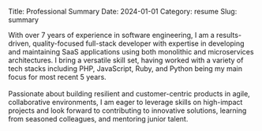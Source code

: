 Title: Professional Summary
Date: 2024-01-01
Category: resume
Slug: summary

With over 7 years of experience in software engineering, I am a results-driven, quality-focused full-stack developer with expertise in developing and maintaining SaaS applications using both monolithic and microservices architectures. I bring a versatile skill set, having worked with a variety of tech stacks including PHP, JavaScript, Ruby, and Python being my main focus for most recent 5 years.
<br/>
<br/>
Passionate about building resilient and customer-centric products in agile, collaborative environments, I am eager to leverage skills on high-impact projects and look forward to contributing to innovative solutions, learning from seasoned colleagues, and mentoring junior talent.
